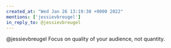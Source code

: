 ```yaml
---
created_at: "Wed Jan 26 13:19:30 +0000 2022"
mentions: ['jessievbreugel']
in_reply_to: @jessievbreugel
---
```


@jessievbreugel Focus on quality of your audience, not quantity.